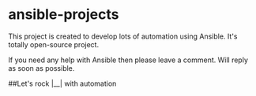 # ansible-projects
This project is created to develop lots of automation using Ansible. It's totally open-source project.

If you need any help with Ansible then please leave a comment. Will reply as soon as possible.

##Let's rock |__| with automation
